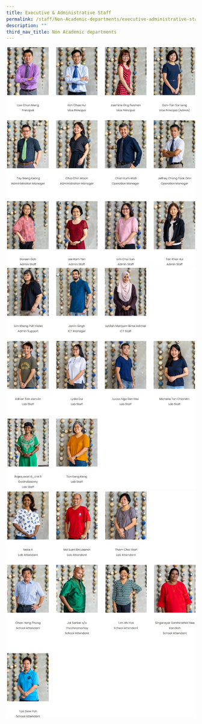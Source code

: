```yaml
---
title: Executive & Administrative Staff
permalink: /staff/Non-Academic-departments/executive-administrative-staff/
description: ""
third_nav_title: Non Academic departments
---
```

![Executive & Adminstrative Staff](/images/EAS%201.jpg)
![Executive & Adminstrative Staff](/images/EAS%202.jpg)
![Executive & Adminstrative Staff](/images/EAS%203.jpg)